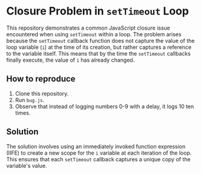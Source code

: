# Closure Problem in `setTimeout` Loop
This repository demonstrates a common JavaScript closure issue encountered when using `setTimeout` within a loop. The problem arises because the `setTimeout` callback function does not capture the value of the loop variable (`i`) at the time of its creation, but rather captures a reference to the variable itself. This means that by the time the `setTimeout` callbacks finally execute, the value of `i` has already changed.

## How to reproduce
1. Clone this repository.
2. Run `bug.js`.
3. Observe that instead of logging numbers 0-9 with a delay, it logs 10 ten times.

## Solution
The solution involves using an immediately invoked function expression (IIFE) to create a new scope for the `i` variable at each iteration of the loop. This ensures that each `setTimeout` callback captures a unique copy of the variable's value.